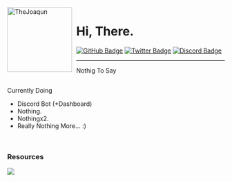 <img width="150" height="150" align="left" style="float: left; margin: 0 10px 0 0;" alt="TheJoaqun" src="https://avatars.githubusercontent.com/u/69177565?v=4">

# Hi, There.

<div>
  <a href="https://github.com/thejoaqun"><img src="https://img.shields.io/badge/-Github-000000?style=flat-square&labelColor=000000&logo=Github&logoColor=white&link=https://github.com/thejoaqun" alt="GitHub Badge"/></a>
  <a href="https://twitter.com/thejoaqun"><img src="https://img.shields.io/badge/-Twitter-000000?style=flat-square&labelColor=000000&logo=twitter&logoColor=white&link=https://twitter.com/izakdvlpr" alt="Twitter Badge"/></a>
  <a href="https://discord.com/users/899400183396302918"><img src="https://img.shields.io/badge/-Discord-000000?style=flat-square&labelColor=000000&logo=discord&logoColor=white&link=https://discord.com/users/899400183396302918" alt="Discord Badge"/></a>
</div>

---

Nothig To Say

##

Currently Doing

- Discord Bot (+Dashboard)
- Nothing.
- Nothingx2.
- Really Nothing More... :)

##

<div align="auto" style="display: inline-block;">
   <h3 align="auto">Resources</h1>
    <img src="https://skillicons.dev/icons?i=git,js,ts,bots,mongodb,vscode,lua,nodejs,powershell,markdown" />
</div>
